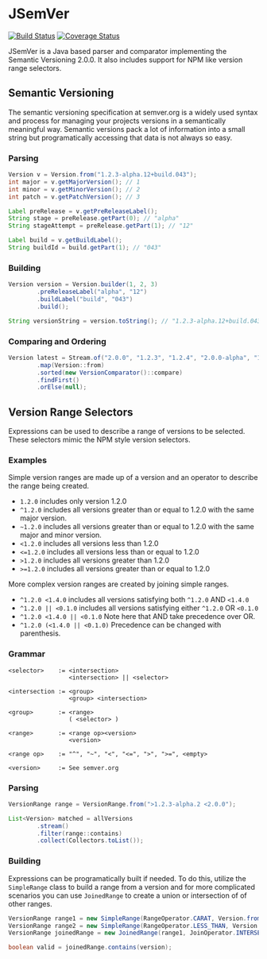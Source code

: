 # JSemVer
[![Build Status](https://travis-ci.com/ghunteranderson/jsemver.svg?branch=master)](https://travis-ci.com/ghunteranderson/jsemver)
[![Coverage Status](https://coveralls.io/repos/github/ghunteranderson/jsemver/badge.svg?branch=master)](https://coveralls.io/github/ghunteranderson/jsemver?branch=master)   


JSemVer is a Java based parser and comparator implementing the Semantic Versioning 2.0.0.
It also includes support for NPM like version range selectors.

## Semantic Versioning
The semantic versioning specification at semver.org is a widely used syntax and process
for managing your projects versions in a semantically meaningful way. Semantic versions
pack a lot of information into a small string but programatically accessing that data
is not always so easy.

### Parsing

``` java
Version v = Version.from("1.2.3-alpha.12+build.043");
int major = v.getMajorVersion(); // 1
int minor = v.getMinorVersion(); // 2
int patch = v.getPatchVersion(); // 3

Label preRelease = v.getPreReleaseLabel();
String stage = preRelease.getPart(0); // "alpha"
String stageAttempt = preRelease.getPart(1); // "12"

Label build = v.getBuildLabel();
String buildId = build.getPart(1); // "043"
```

### Building

``` java
Version version = Version.builder(1, 2, 3)
		.preReleaseLabel("alpha", "12")
		.buildLabel("build", "043")
		.build();

String versionString = version.toString(); // "1.2.3-alpha.12+build.043"
```

### Comparing and Ordering

``` java
Version latest = Stream.of("2.0.0", "1.2.3", "1.2.4", "2.0.0-alpha", "1.2.2", "2.0.0-alpha")
		.map(Version::from)
		.sorted(new VersionComparator()::compare)
		.findFirst()
		.orElse(null);
```

## Version Range Selectors
Expressions can be used to describe a range of versions to be selected. These 
selectors mimic the NPM style version selectors.

### Examples
Simple version ranges are made up of a version and an operator to describe the
range being created.
* `1.2.0` includes only version 1.2.0
* `^1.2.0` includes all versions greater than or equal to 1.2.0 with the same major version.
* `~1.2.0` includes all versions greater than or equal to 1.2.0 with the same major and minor version.
* `<1.2.0` includes all versions less than 1.2.0
* `<=1.2.0` includes all versions less than or equal to 1.2.0
* `>1.2.0` includes all versions greater than 1.2.0
* `>=1.2.0` includes all versions greater than or equal to 1.2.0

More complex version ranges are created by joining simple ranges.
* `^1.2.0 <1.4.0` includes all versions satisfying both `^1.2.0` AND `<1.4.0`
* `^1.2.0 || <0.1.0` includes all versions satisfying either `^1.2.0` OR `<0.1.0`
* `^1.2.0 <1.4.0 || <0.1.0` Note here that AND take precedence over OR.
* `^1.2.0 (<1.4.0 || <0.1.0)` Precedence can be changed with parenthesis.

### Grammar
```
<selector>    := <intersection>
                 <intersection> || <selector>

<intersection := <group>
                 <group> <intersection>

<group>       := <range>
                 ( <selector> )

<range>       := <range op><version>
                 <version>

<range op>    := "^", "~", "<", "<=", ">", ">=", <empty>

<version>     := See semver.org
```

### Parsing
```java
VersionRange range = VersionRange.from(">1.2.3-alpha.2 <2.0.0");

List<Version> matched = allVersions
		.stream()
		.filter(range::contains)
		.collect(Collectors.toList());
```

### Building
Expressions can be programatically built if needed. To do this, utilize the 
`SimpleRange` class to build a range from a version and for more complicated
scenarios you can use `JoinedRange` to create a union or intersection of
of other ranges.

```java
VersionRange range1 = new SimpleRange(RangeOperator.CARAT, Version.from("1.2.3"));
VersionRange range2 = new SimpleRange(RangeOperator.LESS_THAN, Version.from("2.3.4"));
VersionRange joinedRange = new JoinedRange(range1, JoinOperator.INTERSECTION, range2);

boolean valid = joinedRange.contains(version);
```